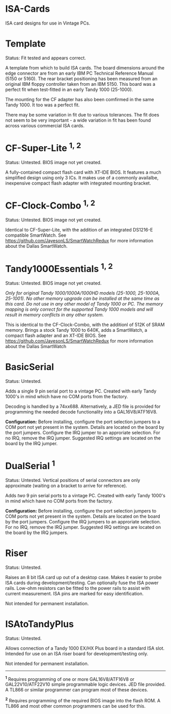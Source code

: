 ISA-Cards
=========

ISA card designs for use in Vintage PCs.

Template
========

Status: Fit tested and appears correct.

A template from which to build ISA cards. The board dimensions
around the edge connector are from an early IBM PC Technical
Reference Manual (5150 or 5160). The rear bracket positioning
has been measured from an original IBM floppy controller taken
from an IBM 5150. This board was a perfect fit when test-fitted
in an early Tandy 1000 (25-1000).

The mounting for the CF adapter has also been comfirmed in the
same Tandy 1000. It too was a perfect fit. 

There may be some variation in fit due to various tolerances. 
The fit does not seem to be very important - a wide variation
in fit has been found across various commercial ISA cards.

CF-Super-Lite <sup>1, 2</sup>
=============

Status: Untested. BIOS image not yet created.

A fully-contained compact flash card with XT-IDE BIOS. It features
a much simplified design using only 3 ICs. It makes use of 
a commonly availalbe, inexpensive compact flash adapter with integrated 
mounting bracket.

CF-Clock-Combo <sup>1, 2</sup>
==============

Status: Untested. BIOS image not yet created.

Identical to CF-Super-Lite, with the addition of an integrated
DS1216-E compatible SmartWatch. See 
https://github.com/JayesonLS/SmartWatchRedux for more information
about the Dallas SmartWatch.

Tandy1000Essentials <sup>1, 2</sup>
===================

Status: Untested. BIOS image not yet created.

*Only for original Tandy 1000/1000A/1000HD models (25-1000, 25-1000A,
25-1001). No other memory upgrade can be installed at the same time
as this card. Do not use in any other model of Tandy 1000 or PC. The
memory mapping is only correct for the supported Tandy 1000 models and
will result in memory conflicts in any other system.*

This is identical to the CF-Clock-Combo, with the additionl of 512K
of SRAM memory. Brings a stock Tandy 1000 to 640K, adds a SmartWatch, 
a compact flash adapter and an XT-IDE BIOS. See 
https://github.com/JayesonLS/SmartWatchRedux for more information
about the Dallas SmartWatch

BasicSerial
===========

Status: Untested.

Adds a single 9 pin serial port to a vintage PC. Created with early
Tandy 1000's in mind which have no COM ports from the factory.

Decoding is handled by a 74xx688. Alternatively, a JED file is provided
for programming the needed decode functionality into a GAL16V8/ATF16V8.

**Configuration:** Before installing, configure the port selection jumpers
to a COM port not yet present in the system. Details are located on the
board by the port jumpers. Configure the IRQ jumper to an approriate
selection. For no IRQ, remove the IRQ jumper. Suggested IRQ settings are
located on the board by the IRQ jumper.

DualSerial <sup>1</sup>
==========

Status: Untested. Vertical positions of serial connectors are only
approximate (waiting on a bracket to arrive for reference).

Adds *two* 9 pin serial ports to a vintage PC. Created with early
Tandy 1000's in mind which have no COM ports from the factory.

**Configuration:** Before installing, configure the port selection jumpers
to COM ports not yet present in the system. Details are located on the
board by the port jumpers. Configure the IRQ jumpers to an approriate
selection. For no IRQ, remove the IRQ jumper. Suggested IRQ settings are
located on the board by the IRQ jumpers.

Riser
=====

Status: Untested.

Raises an 8 bit ISA card up out of a desktop case. Makes it easier
to probe ISA cards during development/testing. Can optionally fuse
the ISA power rails. Low-ohm resistors can be fitted to the power 
rails to assist with current measurement. ISA pins are marked for 
easy identification.

Not intended for permanent installation. 

ISAtoTandyPlus
==============

Status: Untested.

Allows connection of a Tandy 1000 EX/HX Plus board in a standard
ISA slot. Intended for use on an ISA riser board for 
development/testing only. 

Not intended for permanent installation.

---------------
<sup>**1**</sup> Requires programming of one or more GAL16V8/ATF16V8 or
    GAL22V10/ATF22V10 simple programmable logic devices. 
    JED file provided. A TL866 or similar programmer
    can program most of these devices.
    
<sup>**2**</sup> Requires programming of the required BIOS image into
    the flash ROM. A TL866 and most other common programmers
    can be used for this.


